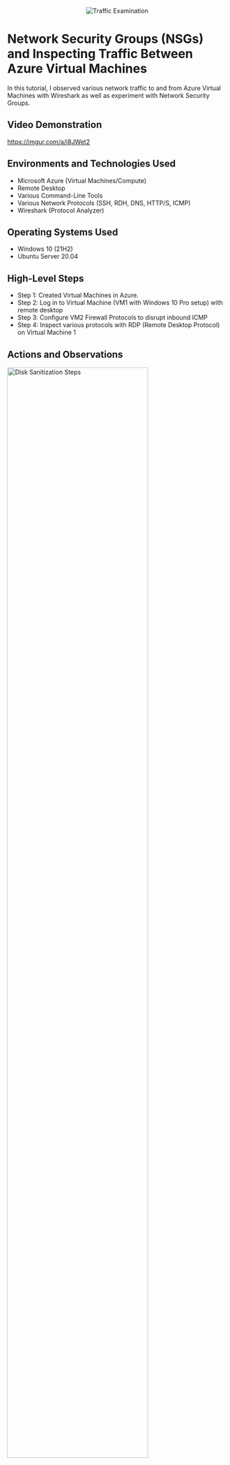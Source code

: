 <p align="center">
<img src="https://i.imgur.com/Ua7udoS.png" alt="Traffic Examination"/>
</p>

<h1>Network Security Groups (NSGs) and Inspecting Traffic Between Azure Virtual Machines</h1>
In this tutorial, I observed various network traffic to and from Azure Virtual Machines with Wireshark as well as experiment with Network Security Groups. <br />


<h2>Video Demonstration</h2>

https://imgur.com/a/i8JWet2

<h2>Environments and Technologies Used</h2>

- Microsoft Azure (Virtual Machines/Compute)
- Remote Desktop
- Various Command-Line Tools
- Various Network Protocols (SSH, RDH, DNS, HTTP/S, ICMP)
- Wireshark (Protocol Analyzer)

<h2>Operating Systems Used </h2>

- Windows 10 (21H2)
- Ubuntu Server 20.04

<h2>High-Level Steps</h2>

- Step 1: Created Virtual Machines in Azure.
- Step 2: Log in to Virtual Machine (VM1 with Windows 10 Pro setup) with remote desktop
- Step 3: Configure VM2 Firewall Protocols to disrupt inbound ICMP
- Step 4: Inspect various protocols with RDP (Remote Desktop Protocol) on Virtual Machine 1

<h2>Actions and Observations</h2>

<p>
<img src="https://i.imgur.com/vl0ei0K.png" height="80%" width="80%" alt="Disk Sanitization Steps"/>
</p>
<p>
For the first steps to this project I created two seperate virtual machines in Azure. One with a of set up of Windows 10 Pro and the other with Ubuntu Linix. Once the machines were set up, I was able to obtain the public IPv4 Address use remote desktop to log onto to VM1 (Virtual Machine 1 with Windows 10 setup).
</p>
<br />

<p>
<img src="https://i.imgur.com/uS67oUU.png" height="80%" width="80%" alt="Disk Sanitization Steps"/>
</p>
<p>
Once inside VM1 I was able to set up a perpetual ICMP ping to VM2. After establishing the ICMP ping to VM2 I went to VM2's NSG and added a new rule that would deny any ICMP pings from anywhere. Checking back in to VM1 I noticed the ping had been disrupted by the firewall. With a sucessful denial I went back to VM2 to allow ICMP to come through. I was able to reestablish a connection from VM1 to VM2. 
</p>
<br />

<p>
<img src="https://i.imgur.com/DJmEXEB.png" height="80%" width="80%" alt="Disk Sanitization Steps"/>
</p>
<p>
Inside VM1 I was able to observe various potocols ssh shown above.
</p>
<br />
<img src="https://i.imgur.com/DJmEXEB.png" height="80%" width="80%" alt="Disk Sanitization Steps"/>
</p>
<p>
Inside VM1 I was able to observe various potocols dhcp shown above.
</p>
<br />
<img src="https://i.imgur.com/DJmEXEB.png" height="80%" width="80%" alt="Disk Sanitization Steps"/>
</p>
<p>
Inside VM1 I was able to observe various potocols dns shown above.
</p>
<br />
<img src="https://i.imgur.com/DJmEXEB.png" height="80%" width="80%" alt="Disk Sanitization Steps"/>
</p>
<p>
Inside VM1 I was able to observe various potocols rdp shown above.
</p>
<br />

